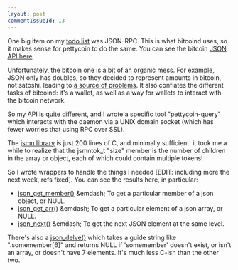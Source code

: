 ```yaml
---
layout: post
commentIssueId: 13
---
```


One big item on my
[todo list](http://rustyrussell.github.io/pettycoin/2014/07/10/Lots-of-Patches.html)
was JSON-RPC.  This is what bitcoind uses, so it makes sense for
pettycoin to do the same.  You can see the bitcoin
[JSON API here](http://en.bitcoin.it/wiki/Original_Bitcoin_client/API_Calls_list).

Unfortunately, the bitcoin one is a bit of an organic mess.  For
example, JSON only has doubles, so they decided to represent amounts
in bitcoin, not satoshi, leading to
[a source of problems](http://en.bitcoin.it/wiki/Proper_Money_Handling_%28JSON-RPC%29).
It also conflates the different tasks of bitcoind: it's a wallet, as
well as a way for wallets to interact with the bitcoin network.

So my API is quite different, and I wrote a specific tool
"pettycoin-query" which interacts with the daemon via a UNIX domain
socket (which has fewer worries that using RPC over SSL).

The [jsmn library](http://zserge.bitbucket.org/jsmn.html) is just 200
lines of C, and minimally sufficient: it took me a while to realize
that the jsmntok_t "size" member is the number of children in the
array or object, each of which could contain multiple tokens!

So I wrote wrappers to handle the things I needed
[EDIT: including more the next week, refs fixed].  You can see the
results here, in particular:

* [json_get_member()](https://github.com/rustyrussell/pettycoin/blob/96146a5ed128a6cc5d96031ed18af1b4d85a24e8/json.c#L56) &emdash; To get a particular member of a json object, or NULL.
* [json_get_arr()](https://github.com/rustyrussell/pettycoin/blob/96146a5ed128a6cc5d96031ed18af1b4d85a24e8/json.c#L71) &emdash; To get a particular element of a json array, or NULL.
* [json_next()](https://github.com/rustyrussell/pettycoin/blob/96146a5ed128a6cc5d96031ed18af1b4d85a24e8/json.c#L45) &emdash; To get the next JSON element at the same level.

There's also a
[json_delve()](https://github.com/rustyrussell/pettycoin/blob/96146a5ed128a6cc5d96031ed18af1b4d85a24e8/json.c#L89)
which takes a guide string like ".somemember[6]" and returns NULL if
'somemember' doesn't exist, or isn't an array, or doesn't have 7
elements.  It's much less C-ish than the other two.
